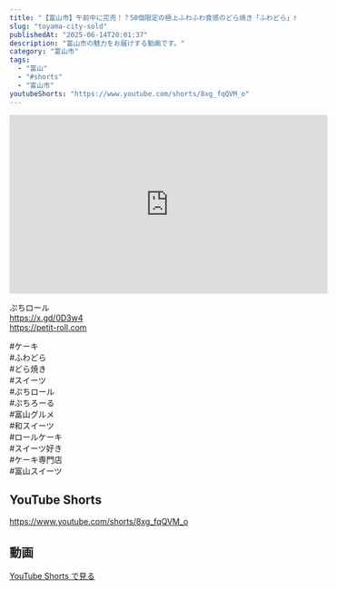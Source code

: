 ```yaml
---
title: "【富山市】午前中に完売！？50個限定の極上ふわふわ食感のどら焼き「ふわどら」が美味しすぎた｜和の心 ぷちろーる #shorts"
slug: "toyama-city-sold"
publishedAt: "2025-06-14T20:01:37"
description: "富山市の魅力をお届けする動画です。"
category: "富山市"
tags: 
  - "富山"
  - "#shorts"
  - "富山市"
youtubeShorts: "https://www.youtube.com/shorts/8xg_fqQVM_o"
---
```


<iframe width="560" height="315" src="https://www.youtube.com/embed/zGQDYmJTfL4" frameborder="0" allowfullscreen></iframe>

ぷちロール<br />
https://x.gd/0D3w4<br />
https://petit-roll.com

#ケーキ<br />
#ふわどら<br />
#どら焼き<br />
#スイーツ<br />
#ぷちロール<br />
#ぷちろーる<br />
#富山グルメ<br />
#和スイーツ<br />
#ロールケーキ<br />
#スイーツ好き<br />
#ケーキ専門店<br />
#富山スイーツ

## YouTube Shorts

https://www.youtube.com/shorts/8xg_fqQVM_o

## 動画

[YouTube Shorts で見る](https://www.youtube.com/shorts/8xg_fqQVM_o)

